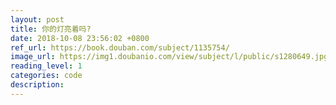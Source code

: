 ```yaml
---
layout: post
title: 你的灯亮着吗?
date: 2018-10-08 23:56:02 +0800
ref_url: https://book.douban.com/subject/1135754/
image_url: https://img1.doubanio.com/view/subject/l/public/s1280649.jpg
reading_level: 1
categories: code
description: 
---
```


